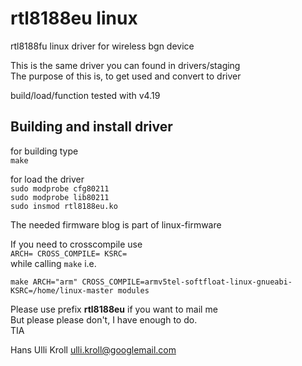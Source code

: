 rtl8188eu linux
======================

rtl8188fu linux driver for wireless bgn device

This is the same driver you can found in drivers/staging  
The purpose of this is, to get used and convert to driver

build/load/function tested with v4.19  

Building and install driver
---------------------------

for building type  
`make`  

for load the driver  
`sudo modprobe cfg80211`  
`sudo modprobe lib80211`  
`sudo insmod rtl8188eu.ko`  

The needed firmware blog is part of linux-firmware

If you need to crosscompile use  
`ARCH= CROSS_COMPILE= KSRC=`  
while calling `make` i.e.  

`make ARCH="arm" CROSS_COMPILE=armv5tel-softfloat-linux-gnueabi- KSRC=/home/linux-master modules`  

Please use prefix **rtl8188eu** if you want to mail me  
But please please don't, I have enough to do.  
TIA  

Hans Ulli Kroll <ulli.kroll@googlemail.com>
